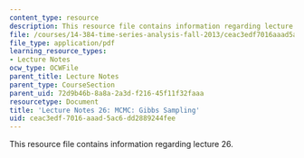 ```yaml
---
content_type: resource
description: This resource file contains information regarding lecture 26.
file: /courses/14-384-time-series-analysis-fall-2013/ceac3edf7016aaad5ac6dd2889244fee_MIT14_384F13_lec26.pdf
file_type: application/pdf
learning_resource_types:
- Lecture Notes
ocw_type: OCWFile
parent_title: Lecture Notes
parent_type: CourseSection
parent_uid: 72d9b46b-8a8a-2a3d-f216-45f11f32faaa
resourcetype: Document
title: 'Lecture Notes 26: MCMC: Gibbs Sampling'
uid: ceac3edf-7016-aaad-5ac6-dd2889244fee
---
```

This resource file contains information regarding lecture 26.


